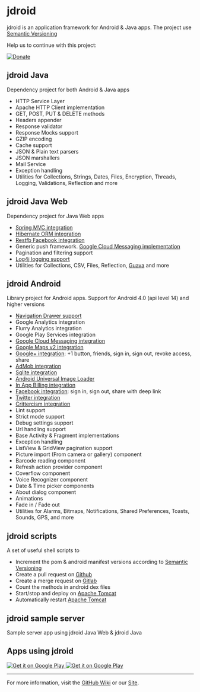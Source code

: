 jdroid
======

jdroid is an application framework for Android & Java apps. The project use [Semantic Versioning][3]

Help us to continue with this project:

[![Donate](https://www.paypalobjects.com/en_US/i/btn/btn_donate_LG.gif)](https://www.paypal.com/cgi-bin/webscr?cmd=_s-xclick&hosted_button_id=2UEBTRTSCYA9L)

jdroid Java
-----------
Dependency project for both Android & Java apps
* HTTP Service Layer
 * Apache HTTP Client implementation
 * GET, POST, PUT & DELETE methods
 * Headers appender
 * Response validator
 * Response Mocks support
 * GZIP encoding
 * Cache support
* JSON & Plain text parsers
* JSON marshallers
* Mail Service
* Exception handling
* Utilities for Collections, Strings, Dates, Files, Encryption, Threads, Logging, Validations, Reflection and more

jdroid Java Web
---------------
Dependency project for Java Web apps 
* [Spring MVC integration][7]
* [Hibernate ORM integration][6]
* [Restfb Facebook integration][19]
* Generic push framework. [Google Cloud Messaging implementation][8]
* Pagination and filtering support
* [Log4j logging support][17]
* Utilities for Collections, CSV, Files, Reflection, [Guava][16] and more

jdroid Android
--------------
Library project for Android apps. Support for Android 4.0 (api level 14) and higher versions
* [Navigation Drawer support][15]
* Google Analytics integration
* Flurry Analytics integration
* Google Play Services integration
 * [Google Cloud Messaging integration][8]
 * [Google Maps v2 integration][9]
 * [Google+ integration][11]: +1 button, friends, sign in, sign out, revoke access, share
 * [AdMob integration][10]
* [Sqlite integration][12]
* [Android Universal Image Loader][4]
* [In App Billing integration][13]
* [Facebook integration][14]: sign in, sign out, share with deep link
* [Twitter integration][18]
* [Crittercism integration][5]
* Lint support
* Strict mode support
* Debug settings support
* Url handling support
* Base Activity & Fragment implementations
* Exception handling
* ListView & GridView pagination support
* Picture import (From camera or gallery) component
* Barcode reading component
* Refresh action provider component
* Coverflow component
* Voice Recognizer component
* Date & Time picker components
* About dialog component
* Animations
 * Fade in / Fade out
* Utilities for Alarms, Bitmaps, Notifications, Shared Preferences, Toasts, Sounds, GPS, and more

jdroid scripts
--------------
A set of useful shell scripts to
 * Increment the pom & android manifest versions according to [Semantic Versioning][3]
 * Create a pull request on [Github][22]
 * Create a merge request on [Gitlab][21]
 * Count the methods in android dex files
 * Start/stop and deploy on [Apache Tomcat][20]
 * Automatically restart [Apache Tomcat][20]

jdroid sample server
--------------
Sample server app using jdroid Java Web & jdroid Java

Apps using jdroid
--------------

<a href="https://play.google.com/store/apps/details?id=com.mediafever">
  <img alt="Get it on Google Play"
       src="https://github.com/maxirosson/media-fever/blob/gh-pages/images/featureGraphic.png?raw=true" />
</a>

<a href="https://play.google.com/store/apps/details?id=com.codenumber.lite">
  <img alt="Get it on Google Play"
       src="https://github.com/maxirosson/code-number/blob/master/codenumber.png?raw=true" />
</a>

--------------
For more information, visit the [GitHub Wiki][1] or our [Site][2].

[1]: https://github.com/maxirosson/jdroid/wiki
[2]: http://maxirosson.github.com/jdroid/
[3]: http://semver.org/
[4]: https://github.com/nostra13/Android-Universal-Image-Loader
[5]: https://www.crittercism.com/
[6]: http://hibernate.org/orm/
[7]: http://projects.spring.io/spring-framework/
[8]: http://developer.android.com/google/gcm/index.html
[9]: http://developer.android.com/google/play-services/maps.html
[10]: http://developer.android.com/google/play-services/ads.html
[11]: http://developer.android.com/google/play-services/plus.html
[12]: https://sqlite.org/
[13]: http://developer.android.com/google/play/billing/index.html
[14]: https://developers.facebook.com/docs/android/
[15]: https://developer.android.com/design/patterns/navigation-drawer.html
[16]: https://code.google.com/p/guava-libraries/
[17]: http://logging.apache.org/log4j/1.2/
[18]: http://twitter4j.org/
[19]: http://restfb.com/
[20]: http://tomcat.apache.org/
[21]: https://www.gitlab.com/
[22]: https://github.com
